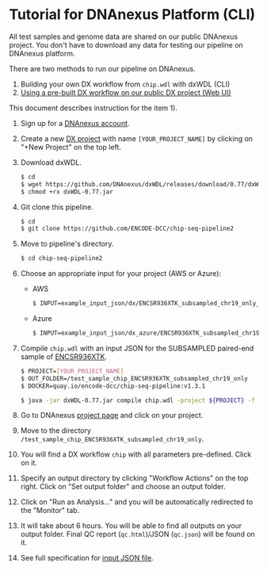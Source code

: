 # Tutorial for DNAnexus Platform (CLI)

All test samples and genome data are shared on our public DNAnexus project. You don't have to download any data for testing our pipeline on DNAnexus platform.

There are two methods to run our pipeline on DNAnexus.

1) Building your own DX workflow from `chip.wdl` with dxWDL (CLI)
2) [Using a pre-built DX workflow on our public DX project (Web UI)](tutorial_dx_web.md)

This document describes instruction for the item 1).

1. Sign up for a [DNAnexus account](https://platform.DNAnexus.com/register).

2. Create a new [DX project](https://platform.DNAnexus.com/projects) with name `[YOUR_PROJECT_NAME]` by clicking on "+New Project" on the top left.

3. Download dxWDL.
    ```bash
    $ cd
    $ wget https://github.com/DNAnexus/dxWDL/releases/download/0.77/dxWDL-0.77.jar
    $ chmod +rx dxWDL-0.77.jar
    ```

4. Git clone this pipeline.
    ```bash
    $ cd
    $ git clone https://github.com/ENCODE-DCC/chip-seq-pipeline2
    ```

5. Move to pipeline's directory.
    ```bash
    $ cd chip-seq-pipeline2
    ```

6. Choose an appropriate input for your project (AWS or Azure):
    * AWS
      ```bash
      $ INPUT=example_input_json/dx/ENCSR936XTK_subsampled_chr19_only_dx.json
      ```
    * Azure
      ```bash
      $ INPUT=example_input_json/dx_azure/ENCSR936XTK_subsampled_chr19_only_dx_azure.json
      ```

7. Compile `chip.wdl` with an input JSON for the SUBSAMPLED paired-end sample of [ENCSR936XTK](https://www.encodeproject.org/experiments/ENCSR936XTK/).
    ```bash
    $ PROJECT=[YOUR_PROJECT_NAME]
    $ OUT_FOLDER=/test_sample_chip_ENCSR936XTK_subsampled_chr19_only
    $ DOCKER=quay.io/encode-dcc/chip-seq-pipeline:v1.3.1

    $ java -jar dxWDL-0.77.jar compile chip.wdl -project ${PROJECT} -f -folder ${OUT_FOLDER} -defaults ${INPUT} -extras <(echo "{\"default_runtime_attributes\":{\"docker\":\"${DOCKER}\"}}")
    ```

8. Go to DNAnexus [project page](https://platform.DNAnexus.com/projects) and click on your project.

9. Move to the directory `/test_sample_chip_ENCSR936XTK_subsampled_chr19_only`.

10. You will find a DX workflow `chip` with all parameters pre-defined. Click on it. 

11. Specify an output directory by clicking "Workflow Actions" on the top right. Click on "Set output folder" and choose an output folder.

12. Click on "Run as Analysis..." and you will be automatically redirected to the "Monitor" tab.

13. It will take about 6 hours. You will be able to find all outputs on your output folder. Final QC report (`qc.html`)/JSON (`qc.json`) will be found on it.

14. See full specification for [input JSON file](input.md).
